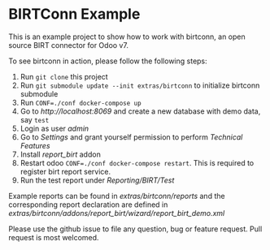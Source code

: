 BIRTConn Example
===
This is an example project to show how to work with birtconn, an open source BIRT connector for Odoo v7.

To see birtconn in action, please follow the following steps:

1. Run `git clone` this project
1. Run `git submodule update --init extras/birtconn` to initialize birtconn submodule
1. Run `CONF=./conf docker-compose up`
1. Go to *http://localhost:8069* and create a new database with demo data, say `test`
1. Login as user *admin*
1. Go to *Settings* and grant yourself permission to perform *Technical Features*
1. Install *report_birt* addon
1. Restart odoo `CONF=./conf docker-compose restart`. This is required to register birt report service.
1. Run the test report under *Reporting/BIRT/Test*

Example reports can be found in *extras/birtconn/reports* and the corresponding report declaration are defined in *extras/birtconn/addons/report_birt/wizard/report_birt_demo.xml*

Please use the github issue to file any question, bug or feature request. Pull request is most welcomed.
